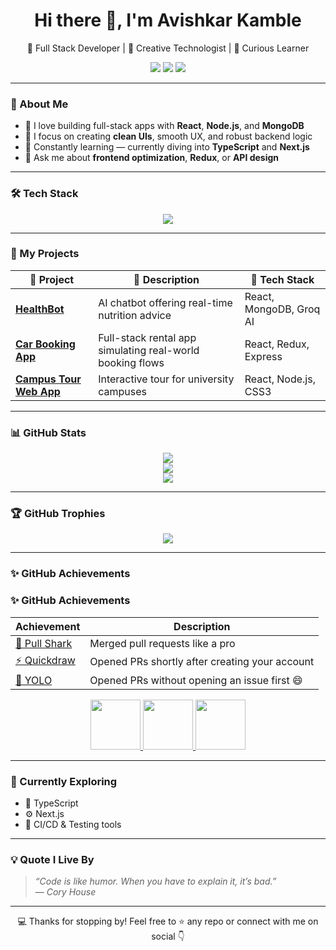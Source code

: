<!-- README.md -->

<h1 align="center">Hi there 👋, I'm Avishkar Kamble</h1>

<p align="center">
  🚀 Full Stack Developer | 🎨 Creative Technologist | 🧠 Curious Learner  
</p>

<p align="center">
  <a href="https://avishkar-kamble.vercel.app" target="_blank"><img src="https://img.shields.io/badge/Portfolio-%230A0A0A.svg?style=for-the-badge&logo=vercel&logoColor=white" /></a>
  <a href="https://www.linkedin.com/in/avishkar-kamble-426830202/" target="_blank"><img src="https://img.shields.io/badge/LinkedIn-%230077B5.svg?style=for-the-badge&logo=linkedin&logoColor=white" /></a>
  <a href="https://github.com/aavishkark" target="_blank"><img src="https://img.shields.io/badge/GitHub-%23121011.svg?style=for-the-badge&logo=github&logoColor=white" /></a>
</p>

---

### 🧠 About Me

- 🧱 I love building full-stack apps with **React**, **Node.js**, and **MongoDB**  
- 🎯 I focus on creating **clean UIs**, smooth UX, and robust backend logic  
- 🌱 Constantly learning — currently diving into **TypeScript** and **Next.js**  
- 💬 Ask me about **frontend optimization**, **Redux**, or **API design**

---

### 🛠️ Tech Stack

<p align="center">
  <img src="https://skillicons.dev/icons?i=react,redux,js,ts,html,css,tailwind,nodejs,express,mongodb,git,github,vscode" />
</p>

---

### 🚀 My Projects

| 🔧 Project | 📝 Description | 🧩 Tech Stack |
|-----------|----------------|---------------|
| [**HealthBot**](https://github.com/aavishkark/HealthBot) | AI chatbot offering real-time nutrition advice | React, MongoDB, Groq AI |
| [**Car Booking App**](https://github.com/aavishkark/car-booking) | Full-stack rental app simulating real-world booking flows | React, Redux, Express |
| [**Campus Tour Web App**](https://github.com/aavishkark/campus-tour) | Interactive tour for university campuses | React, Node.js, CSS3 |

---

### 📊 GitHub Stats

<p align="center">
  <img src="https://github-readme-stats.vercel.app/api?username=aavishkark&show_icons=true&theme=tokyonight&hide_border=true" />
  <br />
  <img src="https://github-readme-stats.vercel.app/api/top-langs/?username=aavishkark&layout=compact&theme=tokyonight&hide_border=true" />
  <br />
  <img src="https://github-readme-streak-stats.herokuapp.com?user=aavishkark&theme=tokyonight&hide_border=true" />
</p>

---

### 🏆 GitHub Trophies

<p align="center">
  <img src="https://github-profile-trophy.vercel.app/?username=aavishkark&theme=tokyonight&no-frame=true&row=1&column=6" />
</p>

---

### ✨ GitHub Achievements

### ✨ GitHub Achievements

| Achievement | Description |
|-------------|-------------|
| [🧠 Pull Shark](https://github.com/users/aavishkark/achievements/pull-shark) | Merged pull requests like a pro |
| [⚡ Quickdraw](https://github.com/users/aavishkark/achievements/quickdraw) | Opened PRs shortly after creating your account |
| [🎯 YOLO](https://github.com/users/aavishkark/achievements/yolo) | Opened PRs without opening an issue first 😄 |

<p align="center">
  <a href="https://github.com/users/aavishkark/achievements/pull-shark">
    <img src="https://github.githubassets.com/images/modules/profile/achievements/pull-shark-default.png" width="80" />
  </a>
  <a href="https://github.com/users/aavishkark/achievements/quickdraw">
    <img src="https://github.githubassets.com/images/modules/profile/achievements/quickdraw-default.png" width="80" />
  </a>
  <a href="https://github.com/users/aavishkark/achievements/yolo">
    <img src="https://github.githubassets.com/images/modules/profile/achievements/yolo-default.png" width="80" />
  </a>
</p>

---

### 🧭 Currently Exploring

- 🧪 TypeScript
- ⚙️ Next.js
- 🧰 CI/CD & Testing tools

---

### 💡 Quote I Live By

> _“Code is like humor. When you have to explain it, it’s bad.”_  
> — *Cory House*

---

<p align="center">
  💻 Thanks for stopping by! Feel free to ⭐ any repo or connect with me on social 👇
</p>
